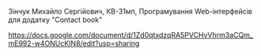 Зінчук Михайло Сергійович, КВ-31мп, Програмування Web-інтерфейсів для додатку "Contact book"

https://docs.google.com/document/d/1Zd0qtxdzqRA5PVCHvVhrm3aCQm_mE992-w4ONUcKIN8/edit?usp=sharing
